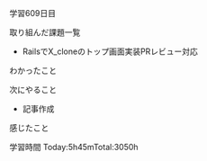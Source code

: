 学習609日目

取り組んだ課題一覧

- RailsでX_cloneのトップ画面実装PRレビュー対応

わかったこと

次にやること

- 記事作成


感じたこと

学習時間 Today:5h45mTotal:3050h